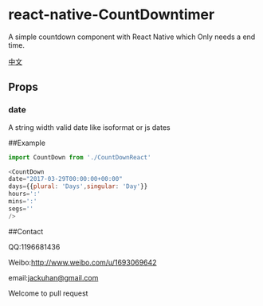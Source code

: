 # react-native-CountDowntimer
A simple countdown component with React Native which Only needs a end time.

[中文](https://github.com/jackuhan/react-native-CountDowntimer/blob/master/README-CH.md)

## Props
### date
A string width valid date like isoformat or js dates

##Example
``` javascript
import CountDown from './CountDownReact'

<CountDown
date="2017-03-29T00:00:00+00:00"
days={{plural: 'Days',singular: 'Day'}}
hours=':'
mins=':'
segs=''
/>

```

##Contact

QQ:1196681436

Weibo:http://www.weibo.com/u/1693069642

email:jackuhan@gmail.com

Welcome to pull request

